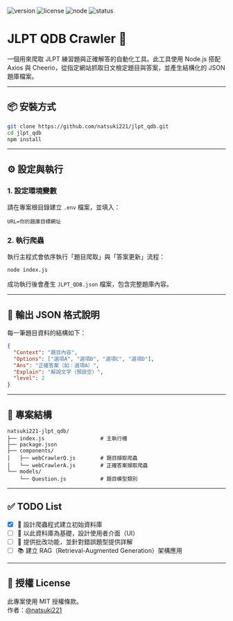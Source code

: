 ![version](https://img.shields.io/badge/version-1.0.0-blue.svg)
![license](https://img.shields.io/badge/license-MIT-green.svg)
![node](https://img.shields.io/badge/node-%3E%3D14.0.0-blue.svg)
![status](https://img.shields.io/badge/status-active-brightgreen.svg)

# JLPT QDB Crawler 📘

一個用來爬取 JLPT 練習題與正確解答的自動化工具。此工具使用 Node.js 搭配 Axios 與 Cheerio，從指定網站抓取日文檢定題目與答案，並產生結構化的 JSON 題庫檔案。

---

## 📦 安裝方式

```bash
git clone https://github.com/natsuki221/jlpt_qdb.git
cd jlpt_qdb
npm install
```

---

## ⚙️ 設定與執行

### 1. 設定環境變數

請在專案根目錄建立 `.env` 檔案，並填入：

```env
URL=你的題庫目標網址
```

### 2. 執行爬蟲

執行主程式會依序執行「題目爬取」與「答案更新」流程：

```bash
node index.js
```

成功執行後會產生 `JLPT_QDB.json` 檔案，包含完整題庫內容。

---

## 🧪 輸出 JSON 格式說明

每一筆題目資料的結構如下：

```json
{
  "Context": "題目內容",
  "Options": ["選項A", "選項B", "選項C", "選項D"],
  "Ans": "正確答案（如：選項A）",
  "Explain": "解說文字（預設空）",
  "level": 2
}
```

---

## 📁 專案結構

```
natsuki221-jlpt_qdb/
├── index.js                  # 主執行檔
├── package.json
├── components/
│   ├── webCrawlerQ.js        # 題目擷取爬蟲
│   └── webCrawlerA.js        # 正確答案擷取爬蟲
└── models/
    └── Question.js           # 題目模型類別
```

---

## ✅ TODO List

- [x] 🐛 設計爬蟲程式建立初始資料庫
- [ ] 🎨 以此資料庫為基礎，設計使用者介面（UI）
- [ ] 🧠 提供批改功能，並針對錯誤題型提供詳解
- [ ] 📚 建立 RAG（Retrieval-Augmented Generation）架構應用

---

## 🪪 授權 License

此專案使用 MIT 授權條款。  
作者：[@natsuki221](https://github.com/natsuki221)
